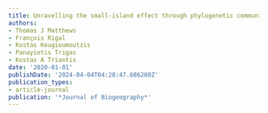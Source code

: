 ```yaml
---
title: Unravelling the small-island effect through phylogenetic community ecology
authors:
- Thomas J Matthews
- François Rigal
- Kostas Kougioumoutzis
- Panayiotis Trigas
- Kostas A Triantis
date: '2020-01-01'
publishDate: '2024-04-04T04:28:47.686280Z'
publication_types:
- article-journal
publication: '*Journal of Biogeography*'
---
```

